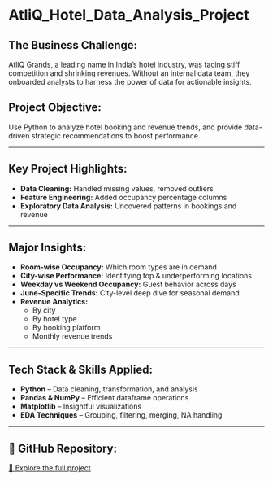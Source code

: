 # AtliQ_Hotel_Data_Analysis_Project

## The Business Challenge:
AtliQ Grands, a leading name in India’s hotel industry, was facing stiff competition and shrinking revenues. Without an internal data team, they onboarded analysts to harness the power of data for actionable insights.

## Project Objective:
Use Python to analyze hotel booking and revenue trends, and provide data-driven strategic recommendations to boost performance.

---

##  Key Project Highlights:
-  **Data Cleaning:** Handled missing values, removed outliers
-  **Feature Engineering:** Added occupancy percentage columns
-  **Exploratory Data Analysis:** Uncovered patterns in bookings and revenue

---

## Major Insights:
- **Room-wise Occupancy:** Which room types are in demand
- **City-wise Performance:** Identifying top & underperforming locations
- **Weekday vs Weekend Occupancy:** Guest behavior across days
- **June-Specific Trends:** City-level deep dive for seasonal demand
- **Revenue Analytics:**
  - By city
  - By hotel type
  - By booking platform
  - Monthly revenue trends

---

## Tech Stack & Skills Applied:
- **Python** – Data cleaning, transformation, and analysis
- **Pandas & NumPy** – Efficient dataframe operations
- **Matplotlib** – Insightful visualizations
- **EDA Techniques** – Grouping, filtering, merging, NA handling

---

## 🔗 GitHub Repository:
[📂 Explore the full project](https://www.linkedin.com/posts/muskankumawat888_hotelanalysis-activity-7351141066412130306-Xmum?utm_source=share&utm_medium=member_desktop&rcm=ACoAAECaNikBuHQW7Xd_A4WLtc88Rvv-PLcmwp0)

